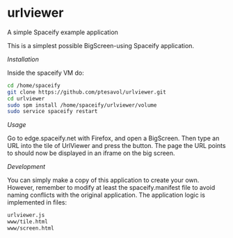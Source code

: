 # urlviewer
A simple Spaceify example application

This is a simplest possible BigScreen-using Spaceify application.


*Installation*

Inside the spaceify VM do:

```bash
cd /home/spaceify
git clone https://github.com/ptesavol/urlviewer.git
cd urlviewer
sudo spm install /home/spaceify/urlviewer/volume
sudo service spaceify restart
```
*Usage*

Go to edge.spaceify.net with Firefox, and open a BigScreen. Then type an URL into the tile of UrlViewer and press the button. 
The page the URL points to should now be displayed in an iframe on the big screen. 

*Development*

You can simply make a copy of this application to create your own. However, remember to modify at least the spaceify.manifest
file to avoid naming conflicts with the original application. The application logic is implemented in files:

```bash
urlviewer.js
www/tile.html
www/screen.html
```